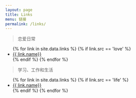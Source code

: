 ```yaml
---
layout: page
title: Links
menu: 链接
permalink: /links/
---
```


> 恋爱日常

<ul>
{% for link in site.data.links %}
  {% if link.src == 'love' %}
  <li><a href="{{ link.url }}" target="_blank">{{ link.name}}</a></li>
  {% endif %}
{% endfor %}
</ul>

> 学习、工作和生活

<ul>
{% for link in site.data.links %}
  {% if link.src == 'life' %}
  <li><a href="{{ link.url }}" target="_blank">{{ link.name}}</a></li>
  {% endif %}
{% endfor %}
</ul>

